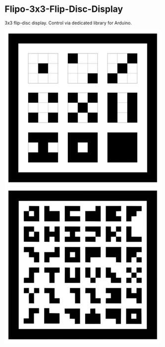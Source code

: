 # Flipo-3x3-Flip-Disc-Display
3x3 flip-disc display. Control via dedicated library for Arduino.

<img src="https://github.com/marcinsaj/Flipo-3x3-Flip-Disc-Display/blob/main/extras/3x3-DICE.png">
<img src="https://github.com/marcinsaj/Flipo-3x3-Flip-Disc-Display/blob/main/extras/3x3-FONT.png">
